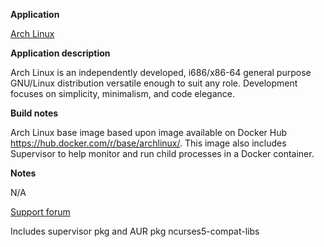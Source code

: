 **Application**

[Arch Linux](https://www.archlinux.org/)

**Application description**

Arch Linux is an independently developed, i686/x86-64 general purpose GNU/Linux distribution versatile enough to suit any role. Development focuses on simplicity, minimalism, and code elegance.

**Build notes**

Arch Linux base image based upon image available on Docker Hub https://hub.docker.com/r/base/archlinux/. This image also includes Supervisor to help monitor and run child processes in a Docker container.

**Notes**

N/A

[Support forum](http://lime-technology.com/forum/index.php?topic=38055.0)


Includes supervisor pkg and AUR pkg ncurses5-compat-libs

